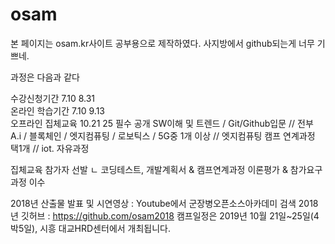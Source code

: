# osam
본 페이지는 osam.kr사이트 공부용으로 제작하였다. 
사지방에서 github되는게 너무 기쁘네.

과정은 다음과 같다 

수강신청기간 7.10 8.31  
온라인 학습기간 7.10 9.13  
오프라인 집체교육 10.21 25
필수 공개 SW이해 및 트렌드 / Git/Github입문 // 전부  
A.i / 블록체인 / 엣지컴퓨팅 / 로보틱스 / 5G중 1개 이상 // 엣지컴퓨팅 
캠프 연계과정 택1개 // iot. 
자유과정 

집체교육 참가자 선발 
ㄴ 코딩테스트, 개발계획서 & 캠프연계과정 이론평가 & 참가요구과정 이수

2018년 산출물 발표 및 시연영상 : Youtube에서 군장병오픈소스아카데미 검색
2018년 깃허브 : https://github.com/osam2018
캠프일정은 2019년 10월 21일~25일(4박5일), 시흥 대교HRD센터에서 개최됩니다.
